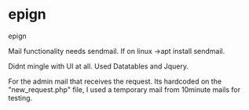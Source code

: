 # epign
epign

Mail functionality needs sendmail.
If on linux ->apt install sendmail.

Didnt mingle with UI at all.
Used Datatables and Jquery.

For the admin mail that receives the request. Its hardcoded on the "new_request.php" file, 
I used a temporary mail from 10minute mails for testing. 


